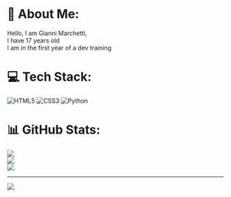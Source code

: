 # 👤 About Me:
Hello, I am Gianni Marchetti,<br>I have 17 years old<br>I am in the first year of a dev training


# 💻 Tech Stack:
![HTML5](https://img.shields.io/badge/html5-%23E34F26.svg?style=for-the-badge&logo=html5&logoColor=white) ![CSS3](https://img.shields.io/badge/css3-%231572B6.svg?style=for-the-badge&logo=css3&logoColor=white) ![Python](https://img.shields.io/badge/python-3670A0?style=for-the-badge&logo=python&logoColor=ffdd54)
# 📊 GitHub Stats:
![](https://github-readme-stats.vercel.app/api?username=gianni-marchetti&theme=dark&hide_border=false&include_all_commits=false&count_private=false)<br/>
![](https://github-readme-streak-stats.herokuapp.com/?user=gianni-marchetti&theme=dark&hide_border=false)<br/>
![](https://github-readme-stats.vercel.app/api/top-langs/?username=gianni-marchetti&theme=dark&hide_border=false&include_all_commits=false&count_private=false&layout=compact)

---
[![](https://visitcount.itsvg.in/api?id=gianni-marchetti&icon=0&color=0)](https://visitcount.itsvg.in)


